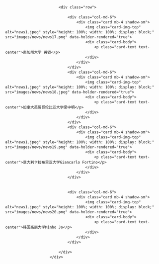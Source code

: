 ﻿<div class="container">


							<div class="row">

								<div class="col-md-6">
									<div class="card mb-4 shadow-sm">
										<img class="card-img-top"  alt="news1.jpeg" style="height: 100%; width: 100%; display: block;" src="images/news/news17.png" data-holder-rendered="true">
										<div class="card-body">
											<p class="card-text text-center">南加州大学 黄铠</p>
										</div>
									</div>
								</div>
								<div class="col-md-6">
									<div class="card mb-4 shadow-sm">
										<img class="card-img-top"  alt="news1.jpeg" style="height: 100%; width: 100%; display: block;" src="images/news/news18.jpeg" data-holder-rendered="true">
										<div class="card-body">
											<p class="card-text text-center">加拿大英属哥伦比亚大学梁中明</p>
										</div>
									</div>
								</div>
								<div class="col-md-6">
									<div class="card mb-4 shadow-sm">
										<img class="card-img-top"  alt="news1.jpeg" style="height: 100%; width: 100%; display: block;" src="images/news/news19.png" data-holder-rendered="true">
										<div class="card-body">
											<p class="card-text text-center">意大利卡拉布里亚大学Giancarlo Fortino</p>
										</div>
									</div>
								</div>


								<div class="col-md-6">
									<div class="card mb-4 shadow-sm">
										<img class="card-img-top"  alt="news1.jpeg" style="height: 100%; width: 100%; display: block;" src="images/news/news20.png" data-holder-rendered="true">
										<div class="card-body">
											<p class="card-text text-center">韩国高丽大学Minho Jo</p>
										</div>
									</div>
								</div>

							</div>
						</div>